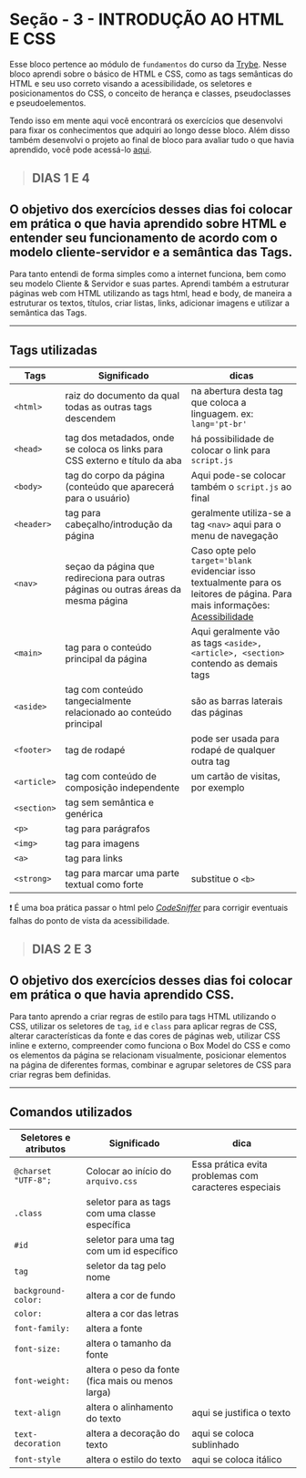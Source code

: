 # Seção - 3 - INTRODUÇÃO AO HTML E CSS 

Esse bloco pertence ao módulo de `fundamentos` do curso da [Trybe](https://www.betrybe.com/). Nesse bloco aprendi sobre o básico de HTML e CSS, como as tags semânticas do HTML e seu uso correto visando a acessibilidade, os seletores e posicionamentos do CSS, o conceito de herança e classes, pseudoclasses e pseudoelementos. 

Tendo isso em mente aqui você encontrará os exercícios que desenvolvi para fixar os conhecimentos que adquiri ao longo desse bloco. Além disso também desenvolvi o projeto ao final de bloco para avaliar tudo o que havia aprendido, você pode acessá-lo [aqui](https://github.com/GregorioMHBezerra/Lessons-Learned-Trybe).


> ## DIAS 1 E 4

## O objetivo dos exercícios desses dias foi colocar em prática o que havia aprendido sobre HTML e entender seu funcionamento de acordo com o modelo cliente-servidor e a semântica das Tags.

Para tanto entendi de forma simples como a internet funciona, bem como seu modelo Cliente & Servidor e suas partes.
Aprendi também a estruturar páginas web com HTML utilizando as tags html, head e body, de maneira a estruturar os textos, títulos, criar listas, links, adicionar imagens e utilizar a semântica das Tags.

---

## Tags utilizadas

Tags|Significado|dicas
---|---|---
`<html>`| raiz do documento da qual todas as outras tags descendem | na abertura desta tag que coloca a linguagem. ex: `lang='pt-br'`
`<head>`| tag dos metadados, onde se coloca os links para CSS externo e título da aba | há possibilidade de colocar o link para `script.js`
`<body>`| tag do corpo da página (conteúdo que aparecerá para o usuário)| Aqui pode-se colocar também o `script.js` ao final
`<header>`| tag para cabeçalho/introdução da página| geralmente utiliza-se a tag `<nav>` aqui para o menu de navegação
`<nav>`| seçao da página que redireciona para outras páginas ou outras áreas da mesma página | Caso opte pelo `target='blank` evidenciar isso textualmente para os leitores de página. Para mais informações: [Acessibilidade](https://www.w3.org/TR/WCAG20/#perceivable)
`<main>`| tag para o conteúdo principal da página | Aqui geralmente vão as tags `<aside>, <article>, <section>` contendo as demais tags
`<aside>`|tag com conteúdo tangecialmente relacionado ao conteúdo principal | são as barras laterais das páginas
`<footer>`| tag de rodapé | pode ser usada para rodapé de qualquer outra tag
`<article>`| tag com conteúdo de composição independente | um cartão de visitas, por exemplo
`<section>`| tag sem semântica e genérica|
`<p>`| tag para parágrafos|
`<img>`| tag para imagens |
`<a>`| tag para links |
`<strong>`| tag para marcar uma parte textual como forte | substitue o `<b>`

:exclamation: É uma boa prática passar o html pelo [*CodeSniffer*](https://squizlabs.github.io/HTML_CodeSniffer/) para corrigir eventuais falhas do ponto de vista da acessibilidade.  

> ## DIAS 2 E 3

## O objetivo dos exercícios desses dias foi colocar em prática o que havia aprendido CSS.

Para tanto aprendo a criar regras de estilo para tags HTML utilizando o CSS, utilizar os seletores de `tag`, `id` e `class` para aplicar regras de CSS, alterar características da fonte e das cores de páginas web, utilizar CSS inline e externo, compreender como funciona o Box Model do CSS e como os elementos da página se relacionam visualmente, posicionar elementos na página de diferentes formas, combinar e agrupar seletores de CSS para criar regras bem definidas.

---

## Comandos utilizados

Seletores e atributos|Significado|dica
---|---|---
`@charset "UTF-8";`| Colocar ao início do `arquivo.css`| Essa prática evita problemas com caracteres especiais
`.class`| seletor para as tags com uma classe específica |
`#id`| seletor para uma tag com um id específico |
`tag`| seletor da tag pelo nome |
`background-color:`| altera a cor de fundo |
`color:`| altera a cor das letras |
`font-family:`| altera a fonte |
`font-size:`| altera o tamanho da fonte |
`font-weight:`| altera o peso da fonte (fica mais ou menos larga) |
`text-align`| altera o alinhamento do texto | aqui se justifica o texto
`text-decoration`| altera a decoração do texto | aqui se coloca sublinhado
`font-style`| altera o estilo do texto | aqui se coloca itálico

<!-- colocar ainda o display, width, height, padding, border, margin, absolute, float, pseudoclasses (:hover), transition, pseudoelementos-->


